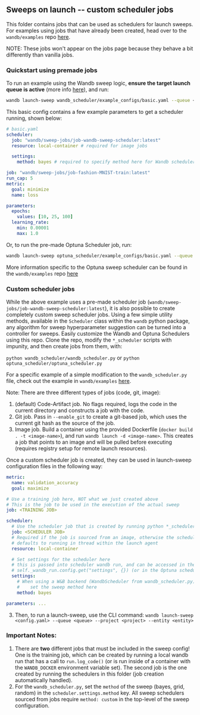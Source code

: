 ## Sweeps on launch -- custom scheduler jobs

This folder contains jobs that can be used as schedulers for launch sweeps. For examples using jobs that have already been created, head over to the `wandb/examples` repo [here](https://github.com/wandb/examples/tree/master/examples/launch/launch-sweeps).

NOTE: These jobs won't appear on the jobs page because they behave a bit differently than vanilla jobs.

### Quickstart using premade jobs

To run an example using the Wandb sweep logic, **ensure the target launch queue is active** (more info [here](https://docs.wandb.ai/guides/launch/quickstart)), and run:

```bash
wandb launch-sweep wandb_scheduler/example_configs/basic.yaml --queue <queue> --project <project> --entity <entity>
```

This basic config contains a few example parameters to get a scheduler running, shown below:

```yaml
# basic.yaml
scheduler:
  job: "wandb/sweep-jobs/job-wandb-sweep-scheduler:latest"
  resource: local-container # required for image jobs

  settings:
    method: bayes # required to specify method here for Wandb scheduler

job: "wandb/sweep-jobs/job-fashion-MNIST-train:latest"
run_cap: 5
metric:
  goal: minimize
  name: loss

parameters:
  epochs:
    values: [10, 25, 100]
  learning_rate:
    min: 0.00001
    max: 1.0
```

Or, to run the pre-made Optuna Scheduler job, run:

```bash
wandb launch-sweep optuna_scheduler/example_configs/basic.yaml --queue <queue> --project <project> --entity <entity>
```

More information specific to the Optuna sweep scheduler can be found in the `wandb/examples` repo [here](https://github.com/wandb/examples/tree/master/examples/launch/launch-sweeps/optuna-scheduler)

### Custom scheduler jobs

While the above example uses a pre-made scheduler job (`wandb/sweep-jobs/job-wandb-sweep-scheduler:latest`), it is also possible to create completely custom sweep scheduler jobs. Using a few simple utility methods, available in the `Scheduler` class within the `wandb` python package, any algorithm for sweep hyperparameter suggestion can be turned into a controller for sweeps. Easily customize the Wandb and Optuna Schedulers using this repo. Clone the repo, modify the `*_scheduler` scripts with impunity, and then create jobs from them, with:

`python wandb_scheduler/wandb_scheduler.py` or `python optuna_scheduler/optuna_scheduler.py`

For a specific example of a simple modification to the `wandb_scheduler.py` file, check out the example in `wandb/examples` [here](https://github.com/wandb/examples/tree/master/examples/launch/launch-sweeps/custom-scheduler).

Note: There are three different types of jobs (code, git, image):

1. (default) Code-Artifact job. No flags required, logs the code in the current directory and constructs a job with the code.
2. Git job. Pass in `--enable_git` to create a git-based job, which uses the current git hash as the source of the job.
3. Image job. Build a container using the provided Dockerfile (`docker build . -t <image-name>`), and run `wandb launch -d <image-name>`. This creates a job that points to an image and will be pulled before executing (requires registry setup for remote launch resources).

Once a custom scheduler job is created, they can be used in launch-sweep configuration files in the following way:

```yaml
metric:
  name: validation_accuracy
  goal: maximize

# Use a training job here, NOT what we just created above
# This is the job to be used in the execution of the actual sweep
job: <TRAINING JOB>

scheduler:
  # Use the scheduler job that is created by running python *_scheduler.py
  job: <SCHEDULER JOB>
  # Required if the job is sourced from an image, otherwise the scheduler
  # defaults to running in thread within the launch agent
  resource: local-container

  # Set settings for the scheduler here
  # this is passed into scheduler wandb run, and can be accessed in the scheduler with
  # self._wandb_run.config.get("settings", {}) (or in the Optuna scheduler self._optuna_config)
  settings:
    # When using a W&B backend (WandbScheduler from wandb_scheduler.py)
    #    set the sweep method here
    method: bayes

parameters: ...
```

3. Then, to run a launch-sweep, use the CLI command:
   `wandb launch-sweep <config.yaml> --queue <queue> --project <project> --entity <entity>`

### Important Notes:

1. There are **two** different jobs that must be included in the sweep config! One is the training job, which can be created by running a local wandb run that has a call to `run.log_code()` (or is run inside of a container with the `WANDB_DOCKER` environment variable set). The second job is the one created by running the schedulers in this folder (job creation automatically handled).
2. For the `wandb_scheduler.py`, set the `method` of the sweep (bayes, grid, random) in the `scheduler.settings.method` key. All sweep schedulers sourced from jobs require `method: custom` in the top-level of the sweep configuration.
